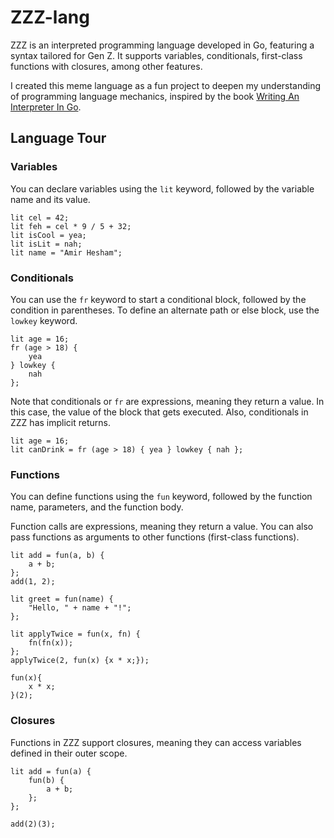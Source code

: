 # ZZZ-lang

ZZZ is an interpreted programming language developed in Go, featuring a syntax tailored for Gen Z. It supports variables, conditionals, first-class functions with closures, among other features.

I created this meme language as a fun project to deepen my understanding of programming language mechanics, inspired by the book [Writing An Interpreter In Go](https://interpreterbook.com/).

## Language Tour

### Variables

You can declare variables using the `lit` keyword, followed by the variable name and its value.

```zzz
lit cel = 42;
lit feh = cel * 9 / 5 + 32;
lit isCool = yea;
lit isLit = nah;
lit name = "Amir Hesham";
```

### Conditionals

You can use the `fr` keyword to start a conditional block, followed by the condition in parentheses. To define an alternate path or else block, use the `lowkey` keyword.

```zzz
lit age = 16;
fr (age > 18) {
    yea
} lowkey {
    nah
};
```

Note that conditionals or `fr` are expressions, meaning they return a value. In this case, the value of the block that gets executed. Also, conditionals in ZZZ has implicit returns.

```zzz
lit age = 16;
lit canDrink = fr (age > 18) { yea } lowkey { nah };
```

### Functions

You can define functions using the `fun` keyword, followed by the function name, parameters, and the function body.

Function calls are expressions, meaning they return a value. You can also pass functions as arguments to other functions (first-class functions).

```zzz
lit add = fun(a, b) {
    a + b;
};
add(1, 2);

lit greet = fun(name) {
    "Hello, " + name + "!";
};

lit applyTwice = fun(x, fn) {
    fn(fn(x));
};
applyTwice(2, fun(x) {x * x;});

fun(x){
    x * x;
}(2);
```

### Closures

Functions in ZZZ support closures, meaning they can access variables defined in their outer scope.

```zzz
lit add = fun(a) {
    fun(b) {
        a + b;
    };
};

add(2)(3);
```
